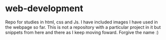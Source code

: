 # web-development
Repo for studies in html, css and Js. I have included images I have used in the webpage so far. 
This is not a repository with a particular project in it but snippets from here and there as I keep moving foward.
Forgive the name :)
